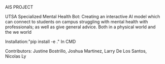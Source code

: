 AIS PROJECT

UTSA Specialized Mental Health Bot: Creating an interactive AI model which can connect to students on campus struggling with mental health with professionals; as well as give general advice. Both in a physical world and the we world

Installation:"pip install -e ." In CMD 

Contributors: Justine Bostrillo, Joshua Martinez, Larry De Los Santos, Nicolas Ly  
